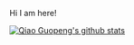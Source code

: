 
Hi I am here!

[![Qiao Guopeng's github stats](https://github-readme-stats.vercel.app/api?username=aHappyPig123&theme=dracula)](https://github.com/aHappyPig123/aHappyPig123)
